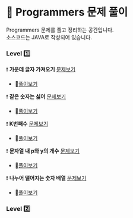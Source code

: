 # :notebook: __Programmers 문제 풀이__

Programmers 문제를 풀고 정리하는 공간입니다.  
소스코드는 JAVA로 작성되어 있습니다.

### __Level :one:__

:heavy_exclamation_mark: __가운데 글자 가져오기__ [문제보기](https://programmers.co.kr/learn/courses/30/lessons/12903?language=java)
* :link:[풀이보기](https://github.com/seungrokoh/TIL/blob/master/Algorithm/Programmers/contents/12903.md)

:heavy_exclamation_mark: __같은 숫자는 싫어__  [문제보기](https://programmers.co.kr/learn/courses/30/lessons/12906?language=java)
* :link:[풀이보기](https://github.com/seungrokoh/TIL/blob/master/Algorithm/Programmers/contents/12906.md)

:heavy_exclamation_mark: __K번째수__  [문제보기](https://programmers.co.kr/learn/courses/30/lessons/42748?language=java)
* :link:[풀이보기](https://github.com/seungrokoh/TIL/blob/master/Algorithm/Programmers/contents/42748.md)

:heavy_exclamation_mark: __문자열 내 p와 y의 개수__  [문제보기](https://programmers.co.kr/learn/courses/30/lessons/12916?language=java)
* :link:[풀이보기](https://github.com/seungrokoh/TIL/blob/master/Algorithm/Programmers/contents/12916.md)

:heavy_exclamation_mark: __나누어 떨어지는 숫자 배열__  [문제보기](https://programmers.co.kr/learn/courses/30/lessons/12910?language=java)
* :link:[풀이보기](https://github.com/seungrokoh/TIL/blob/master/Algorithm/Programmers/contents/12910.md)

### __Level :two:__
